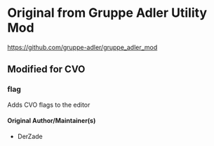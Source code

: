 # Original from Gruppe Adler Utility Mod
https://github.com/gruppe-adler/gruppe_adler_mod

## Modified for CVO

### flag
Adds  CVO flags to the editor


#### Original Author/Maintainer(s)
* DerZade
